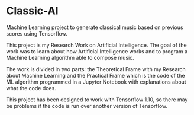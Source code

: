 # Classic-AI
Machine Learning project to generate classical music based on previous scores using Tensorflow. 

This project is my Research Work on Artificial Intelligence. The goal of the work was to learn about how Artificial Intelligence works and to program a Machine Learning algorithm able to compose music.

The work is divided in two parts: the Theoretical Frame with my Research about Machine Learning and the Practical Frame which is the code of the ML algorithm programmed in a Jupyter Notebook with explanations about what the code does.

This project has been designed to work with Tensorflow 1.10, so there may be problems if the code is run over another version of Tensorflow.
